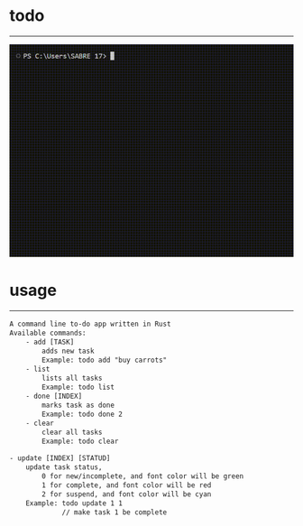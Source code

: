 # todo
---

![image](https://raw.githubusercontent.com/BabaiLi/todo/main/media/todo.gif)

# usage
---

```
A command line to-do app written in Rust
Available commands:
    - add [TASK]
        adds new task
        Example: todo add "buy carrots"
    - list
        lists all tasks
        Example: todo list
    - done [INDEX]
        marks task as done
        Example: todo done 2
    - clear
        clear all tasks
        Example: todo clear
```
    - update [INDEX] [STATUD]
        update task status, 
            0 for new/incomplete, and font color will be green
            1 for complete, and font color will be red
            2 for suspend, and font color will be cyan
        Example: todo update 1 1
                 // make task 1 be complete
